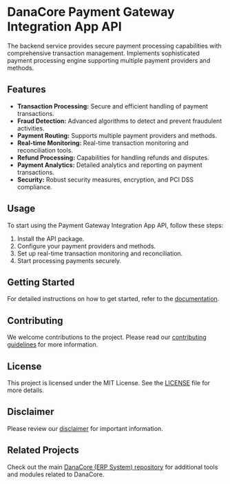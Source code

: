 # DanaCore Payment Gateway Integration App API

The backend service provides secure payment processing capabilities with comprehensive transaction management. Implements sophisticated payment processing engine supporting multiple payment providers and methods.

## Features

- **Transaction Processing:** Secure and efficient handling of payment transactions.
- **Fraud Detection:** Advanced algorithms to detect and prevent fraudulent activities.
- **Payment Routing:** Supports multiple payment providers and methods.
- **Real-time Monitoring:** Real-time transaction monitoring and reconciliation tools.
- **Refund Processing:** Capabilities for handling refunds and disputes.
- **Payment Analytics:** Detailed analytics and reporting on payment transactions.
- **Security:** Robust security measures, encryption, and PCI DSS compliance.

## Usage

To start using the Payment Gateway Integration App API, follow these steps:
1. Install the API package.
2. Configure your payment providers and methods.
3. Set up real-time transaction monitoring and reconciliation.
4. Start processing payments securely.

## Getting Started

For detailed instructions on how to get started, refer to the [documentation](https://github.com/navedrasul/danacore-payment-gateway-api).

## Contributing

We welcome contributions to the project. Please read our [contributing guidelines](https://github.com/navedrasul/danacore-payment-gateway-api/blob/main/CONTRIBUTING.md) for more information.

## License

This project is licensed under the MIT License. See the [LICENSE](https://github.com/navedrasul/danacore-payment-gateway-api/blob/main/LICENSE) file for more details.

## Disclaimer

Please review our [disclaimer](https://github.com/navedrasul/danacore-payment-gateway-api/blob/main/DISCLAIMER.md) for important information.

## Related Projects

Check out the main [DanaCore (ERP System) repository](https://github.com/navedrasul/DanaCore) for additional tools and modules related to DanaCore.
